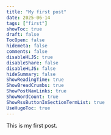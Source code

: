 ```yaml
---
title: "My first post"
date: 2025-06-14
tags: ["first"]
showToc: true
draft: false
TocOpen: false
hidemeta: false
comments: false
disableHLJS: true
disableShare: false
disableHLJS: false
hideSummary: false
ShowReadingTime: true
ShowBreadCrumbs: true
ShowPostNavLinks: true
ShowWordCount: true
ShowRssButtonInSectionTermList: true
UseHugoToc: true
---
```


This is my first post.

